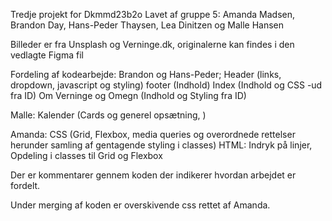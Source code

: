 Tredje projekt for Dkmmd23b2o
Lavet af gruppe 5: 
Amanda Madsen, Brandon Day, Hans-Peder Thaysen, Lea Dinitzen og Malle Hansen

Billeder er fra Unsplash og Verninge.dk, originalerne kan findes i den vedlagte Figma fil

Fordeling af kodearbejde:
Brandon og Hans-Peder;
Header (links, dropdown, javascript og styling) 
footer (Indhold)
Index (Indhold og CSS -ud fra ID) 
Om Verninge og Omegn (Indhold og Styling fra ID)

Malle:
Kalender (Cards og generel opsætning, )

Amanda:
CSS (Grid, Flexbox, media queries og overordnede rettelser herunder samling af gentagende styling i classes) 
HTML: Indryk på linjer, Opdeling i classes til Grid og Flexbox

Der er kommentarer gennem koden der indikerer hvordan arbejdet er fordelt. 

Under merging af koden er overskivende css rettet af Amanda.


